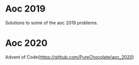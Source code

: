 # Aoc 2019
Solutions to some of the aoc 2019 problems.

# Aoc 2020
Advent of Code(https://github.com/PureChocolate/aoc_2020)

